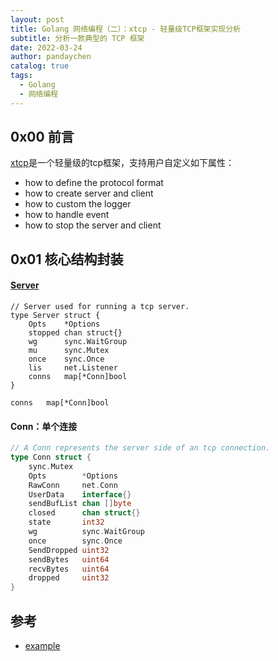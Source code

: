 ```yaml
---
layout: post
title: Golang 网络编程（二）：xtcp - 轻量级TCP框架实现分析
subtitle: 分析一款典型的 TCP 框架
date: 2022-03-24
author: pandaychen
catalog: true
tags:
  - Golang
  - 网络编程
---
```



##  0x00    前言
[xtcp](https://github.com/xfxdev/xtcp/tree/master)是一个轻量级的tcp框架，支持用户自定义如下属性：
* how to define the protocol format
* how to create server and client
* how to custom the logger
* how to handle event
* how to stop the server and client

##  0x01  核心结构封装

####  [Server](https://github.com/xfxdev/xtcp/blob/master/xserver.go#L10)
```golang
// Server used for running a tcp server.
type Server struct {
	Opts    *Options
	stopped chan struct{}
	wg      sync.WaitGroup
	mu      sync.Mutex
	once    sync.Once
	lis     net.Listener
	conns   map[*Conn]bool
}
```

`conns   map[*Conn]bool`


####  Conn：单个连接
```go
// A Conn represents the server side of an tcp connection.
type Conn struct {
	sync.Mutex
	Opts        *Options
	RawConn     net.Conn
	UserData    interface{}
	sendBufList chan []byte
	closed      chan struct{}
	state       int32
	wg          sync.WaitGroup
	once        sync.Once
	SendDropped uint32
	sendBytes   uint64
	recvBytes   uint64
	dropped     uint32
}
```

##  参考
- [example](https://github.com/xfxdev/xtcp/blob/master/_example/main.go)
